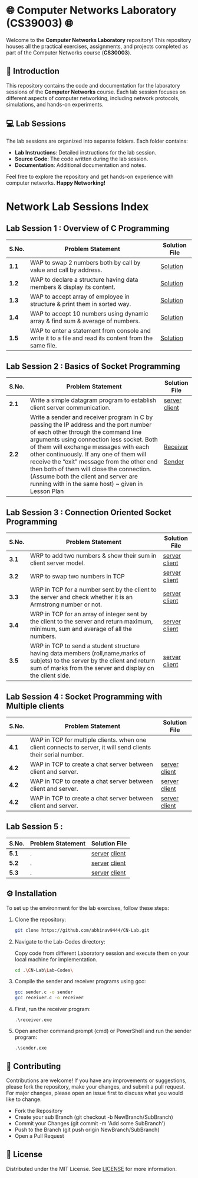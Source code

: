 # 🌐 Computer Networks Laboratory (CS39003) 🌐

Welcome to the **Computer Networks Laboratory** repository! This repository houses all the practical exercises, assignments, and projects completed as part of the Computer Networks course (**CS30003**).

## 🌟 Introduction

This repository contains the code and documentation for the laboratory sessions of the **Computer Networks** course. Each lab session focuses on different aspects of computer networking, including network protocols, simulations, and hands-on experiments.

## 💻 Lab Sessions

The lab sessions are organized into separate folders. Each folder contains:
- **Lab Instructions**: Detailed instructions for the lab session.
- **Source Code**: The code written during the lab session.
- **Documentation**: Additional documentation and notes.

<!--
## 📂 Problems Index

This section lists the problems covered in the **Computer Networks Laboratory**:

| **S.No.** | **Problem Statement**                                      | **Solution File**                      |
|-----------|-------------------------------------------------------------|----------------------------------------|
| **1**     | Understanding the OSI Model                                 | [Solution](./Lab1/problem1.md)         |
| **2**     | Basic Network Configuration                                 | [Solution](./Lab1/problem2.md)         |
| **3**     | Analyzing TCP/IP Layers                                     | [Solution](./Lab2/problem1.md)         |
| **4**     | Implementing a Simple Socket Program                        | [Solution](./Lab2/problem2.md)         |
| **5**     | Configuring Static Routing                                  | [Solution](./Lab3/problem1.md)         |
| **6**     | Exploring Dynamic Routing Protocols                         | [Solution](./Lab3/problem2.md)         |
| **7**     | Simulating Network Topology with Packet Tracer              | [Solution](./Lab4/problem1.md)         |
| **8**     | Performance Analysis of Network Links                       | [Solution](./Lab4/problem2.md)         |

> **Note**: Each problem folder contains the respective code, documentation, and detailed explanations.

---
-->
Feel free to explore the repository and get hands-on experience with computer networks. **Happy Networking!**

# Network Lab Sessions Index

## Lab Session 1 : Overview of C Programming

| **S.No.** | **Problem Statement**            | **Solution File**             |
|-----------|----------------------------------|-------------------------------|
| **1.1**     | WAP to swap 2 numbers both by call by value and call by address.                                      | [Solution](./Lab-Codes/1.1.c)|
| **1.2**     | WAP to declare a structure having data members & display its content.                                 | [Solution](./Lab-Codes/1.2.c)|
| **1.3**     | WAP to accept array of employee in structure & print them in sorted way.                              | [Solution](./Lab-Codes/1.3.c)|
| **1.4**     | WAP to accept 10 numbers using dynamic array & find sum & average of numbers.                         | [Solution](./Lab-Codes/1.4.c)|
| **1.5**     | WAP to enter a statement from console and write it to a file and read its content from the same file. | [Solution](./Lab-Codes/1.5.c)|

## Lab Session 2 : Basics of Socket Programming

| **S.No.** | **Problem Statement**            | **Solution File**             |
|-----------|----------------------------------|-------------------------------|
| **2.1**     | Write a simple datagram program to establish client server communication.        | [server](./Lab-Codes/2.1s.c) [client](./Lab-Codes/2.1c.c)|
| **2.2**     | Write a sender and receiver program in C by passing the IP address and the port number of each other through the command line arguments using connection less socket. Both of them will exchange messages with each other continuously. If any one of them will receive the “exit” message from the other end then both of them will close the connection. (Assume both the client and server are running with in the same host) ~ given in Lesson Plan           | [Receiver](./Lab-Codes/2.2r.c) <br><br> [Sender](./Lab-Codes/2.2s.c)|

## Lab Session 3 : Connection Oriented Socket Programming

| **S.No.** | **Problem Statement**            | **Solution File**             |
|-----------|----------------------------------|-------------------------------|
| **3.1**   | WRP to add two numbers & show their sum in client server model.  | [server](./Lab-Codes/3.1s.c) [client](./Lab-Codes/3.1c.c)|
| **3.2**   | WRP to swap two numbers in TCP | [server](./Lab-Codes/3.2s.c) [client](./Lab-Codes/3.2c.c)|
| **3.3**   | WRP in TCP for a number sent by the client to the server and check whether it is an Armstrong number or not. | [server](./Lab-Codes/3.3s.c) [client](./Lab-Codes/3.3c.c)|
| **3.4**   | WRP in TCP for an array of integer sent by the client to the server and return maximum, minimum, sum and average of all the numbers. | [server](./Lab-Codes/3.4s.c) [client](./Lab-Codes/3.4c.c)|
| **3.5**   | WRP in TCP to send a student structure having data members (roll,name,marks of subjets) to the server by the client and return sum of marks from the server and display on the client side. | [server](./Lab-Codes/3.5s.c) [client](./Lab-Codes/3.5c.c)|

## Lab Session 4 : Socket Programming with Multiple clients

| **S.No.** | **Problem Statement**            | **Solution File**             |
|-----------|----------------------------------|-------------------------------|
| **4.1**     | WAP in TCP for multiple clients. when one client connects to server, it will send clients their serial number. | <!--[server](./Lab-Codes/4.1s.c) [client](./Lab-Codes/4.1c.c)-->|
| **4.2**     | WAP in TCP to create a chat server between client and server. | [server](./Lab-Codes/4.1s.c) [client](./Lab-Codes/4.1c.c)|
| **4.2**     | WAP in TCP to create a chat server between client and server. | [server](./Lab-Codes/4.1s.c) [client](./Lab-Codes/4.1c.c)|
| **4.2**     | WAP in TCP to create a chat server between client and server. | [server](./Lab-Codes/4.1s.c) [client](./Lab-Codes/4.1c.c)|

## Lab Session 5 : 

| **S.No.** | **Problem Statement**            | **Solution File**             |
|-----------|----------------------------------|-------------------------------|
| **5.1**     | . | [server](./Lab-Codes/4.1s.c) [client](./Lab-Codes/4.1c.c)|
| **5.2**     | . | [server](./Lab-Codes/4.1s.c) [client](./Lab-Codes/4.1c.c)|
| **5.3**     | . | [server](./Lab-Codes/4.1s.c) [client](./Lab-Codes/4.1c.c)|

## ⚙️ Installation

To set up the environment for the lab exercises, follow these steps:

1. Clone the repository:
   ```sh
   git clone https://github.com/abhinav9444/CN-Lab.git

2. Navigate to the Lab-Codes directory:

   Copy code from different Laboratory session and execute them on your local machine for implementation.
   ```sh
   cd .\CN-Lab\Lab-Codes\ 
   ```
3. Compile the sender and receiver programs using gcc:
   ```sh
   gcc sender.c -o sender
   gcc receiver.c -o receiver
   ```
4. First, run the receiver program:
   ```
   .\receiver.exe
   ```
5. Open another command prompt (cmd) or PowerShell and run the sender program:
   ```
   .\sender.exe
   ```
   
## 🤝 Contributing
Contributions are welcome! If you have any improvements or suggestions, please fork the repository, make your changes, and submit a pull request. For major changes, please open an issue first to discuss what you would like to change.

-    Fork the Repository
-    Create your sub Branch (git checkout -b NewBranch/SubBranch)
-   Commit your Changes (git commit -m 'Add some SubBranch')
-   Push to the Branch (git push origin NewBranch/SubBranch)
-   Open a Pull Request

## 📄 License
Distributed under the MIT License. See [LICENSE](LICENSE) for more information.
